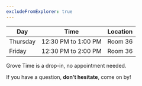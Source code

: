 ```yaml
---
excludeFromExplorer: true
---
```

Day|Time|Location
-|-|-
Thursday|12:30 PM to 1:00 PM|Room 36
Friday|12:30 PM to 2:00 PM|Room 36

Grove Time is a drop-in, no appointment needed.

If you have a question, **don't hesitate**, come on by!